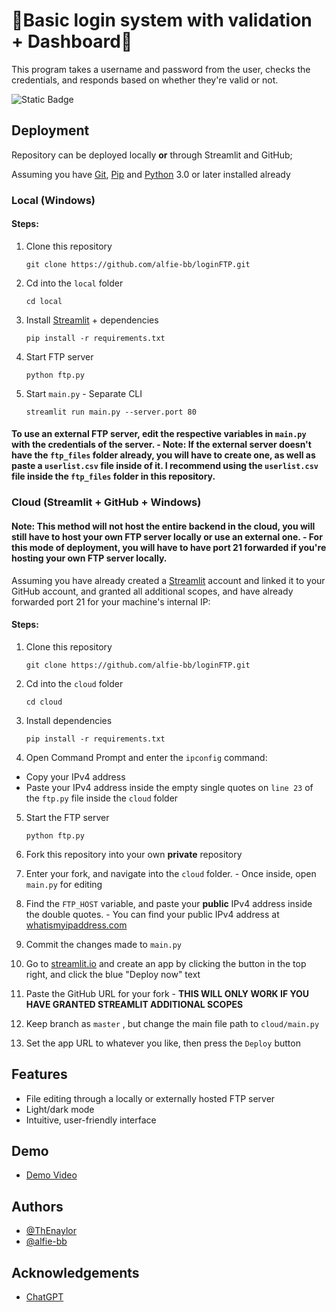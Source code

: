 
# 💯Basic login system with validation + Dashboard💯

This program takes a username and password from the user, checks the credentials, and responds based on whether they're valid or not.

![Static Badge](https://img.shields.io/badge/Python-3.12-blue?style=for-the-badge&link=https%3A%2F%2Fwww.python.org%2Fdownloads%2Frelease%2Fpython-3128%2F)



## Deployment 
Repository can be deployed locally **or** through Streamlit and GitHub;

Assuming you have [Git](https://git-scm.com/downloads), [Pip](https://pip.pypa.io/en/stable/installation/) and [Python](https://www.python.org/downloads/) 3.0 or later installed already

### Local (Windows)




#### Steps:


1. Clone this repository

    ```
    git clone https://github.com/alfie-bb/loginFTP.git
    ```
2. Cd into the `local` folder
    ```
    cd local
    ```
3. Install [Streamlit](https://streamlit.io) + dependencies

    ```
    pip install -r requirements.txt
    ```
4. Start FTP server

    ```
    python ftp.py
    ```
5. Start `main.py` - Separate CLI
    ```
    streamlit run main.py --server.port 80
    ```

#### To use an external FTP server, edit the respective variables in `main.py` with the credentials of the server. - Note: If the **external** server doesn't have the `ftp_files` folder already, you will have to create one, as well as paste a `userlist.csv` file inside of it. I recommend using the `userlist.csv` file inside the `ftp_files` folder in this repository. 

### Cloud (Streamlit + GitHub + Windows)

#### Note: This method will not host the entire backend in the cloud, you will still have to host your own FTP server locally or use an external one. - For this mode of deployment, you will have to have port 21 forwarded if you're hosting your own FTP server locally.

Assuming you have already created a [Streamlit](https://streamlit.io) account and linked it to your GitHub account, and granted all additional scopes, and have already forwarded port 21 for your machine's internal IP:

#### Steps:


1. Clone this repository
    ```
    git clone https://github.com/alfie-bb/loginFTP.git
    ```
2. Cd into the `cloud` folder
    ```
    cd cloud
    ```
3. Install dependencies

    ```
    pip install -r requirements.txt
    ```
4. Open Command Prompt and enter the `ipconfig` command:
- Copy your IPv4 address
- Paste your IPv4 address inside the empty single quotes on `line 23` of the `ftp.py` file inside the `cloud` folder 

5. Start the FTP server

    ```
    python ftp.py
    ```
6. Fork this repository into your own **private** repository
7. Enter your fork, and navigate into the `cloud` folder. - Once inside, open `main.py` for editing
8. Find the `FTP_HOST` variable, and paste your **public** IPv4 address inside the double quotes. - You can find your public IPv4 address at [whatismyipaddress.com](https://whatismyipaddress.com/)
9. Commit the changes made to `main.py`
10. Go to [streamlit.io](https://streamlit.io) and create an app by clicking the button in the top right, and click the blue "Deploy now" text
11. Paste the GitHub URL for your fork - **THIS WILL ONLY WORK IF YOU HAVE GRANTED STREAMLIT ADDITIONAL SCOPES**
12. Keep branch as `master` , but change the main file path to `cloud/main.py`
13. Set the app URL to whatever you like, then press the `Deploy` button



    


## Features

- File editing through a locally or externally hosted FTP server
- Light/dark mode
- Intuitive, user-friendly interface

## Demo

- [Demo Video](https://github.com/alfie-bb/logi/blob/main/demo.mp4)


## Authors

- [@ThEnaylor](https://github.com/ThEnaylor)
- [@alfie-bb](https://github.com/alfie-bb)



## Acknowledgements

- [ChatGPT](https://chat.openai.com)

